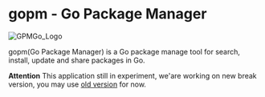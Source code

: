 gopm - Go Package Manager
=========================

![GPMGo_Logo](https://raw.github.com/gpmgo/gopmweb/master/static/img/gpmgo.png?raw=true)

gopm(Go Package Manager) is a Go package manage tool for search, install, update and share packages in Go.

**Attention** This application still in experiment, we'are working on new break version, you may use [old version](https://github.com/gpmgo/gopm/tree/v0.1.0) for now.